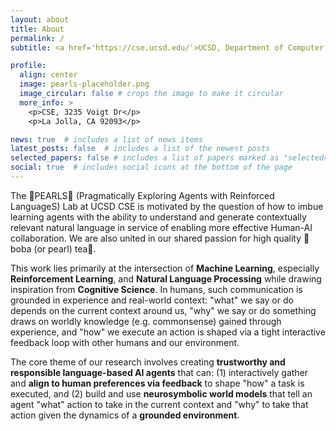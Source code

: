 ```yaml
---
layout: about
title: About
permalink: /
subtitle: <a href='https://cse.ucsd.edu/'>UCSD, Department of Computer Science and Engineering</a> and the <a href='https://ucsd-nlp.github.io'>UCSD NLP Group</a>. PI - <a href='http://prithvirajva.com'>Assistant Professor Prithviraj (aka Prithvi or Raj) Ammamanabrolu</a>

profile:
  align: center
  image: pearls-placeholder.png
  image_circular: false # crops the image to make it circular
  more_info: >
    <p>CSE, 3235 Voigt Dr</p>
    <p>La Jolla, CA 92093</p>

news: true  # includes a list of news items
latest_posts: false  # includes a list of the newest posts
selected_papers: false # includes a list of papers marked as "selected={true}"
social: true  # includes social icons at the bottom of the page
---
```


The 🧋PEARLS🧋 (Pragmatically Exploring Agents with Reinforced LanguageS) Lab at UCSD CSE is motivated by the question of how to imbue learning agents with the ability to understand and generate contextually relevant natural language in service of enabling more effective Human-AI collaboration. We are also united in our shared passion for high quality 🧋boba (or pearl) tea🧋.

This work lies primarily at the intersection of **Machine Learning**, especially **Reinforcement Learning**, and **Natural Language Processing** while drawing inspiration from **Cognitive Science**. 
In humans, such communication is grounded in experience and real-world context: "what" we say or do depends on the current context around us, "why" we say or do something draws on worldly knowledge (e.g. commonsense) gained through experience, and "how" we execute an action is shaped via a tight interactive feedback loop with other humans and our environment.

The core theme of our research involves creating **trustworthy and responsible language-based AI agents** that can: (1) interactively gather and **align to human preferences via feedback** to shape "how" a task is executed, and (2) build and use **neurosymbolic world models** that tell an agent "what" action to take in the current context and "why" to take that action given the dynamics of a **grounded environment**.